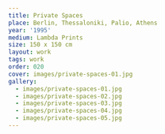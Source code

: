 ```yaml
---
title: Private Spaces
place: Berlin, Thessaloniki, Palio, Athens
year: '1995'
medium: Lambda Prints
size: 150 x 150 cm
layout: work
tags: work
order: 020
cover: images/private-spaces-01.jpg
gallery:
  - images/private-spaces-01.jpg
  - images/private-spaces-02.jpg
  - images/private-spaces-03.jpg
  - images/private-spaces-04.jpg
  - images/private-spaces-05.jpg
---
```

